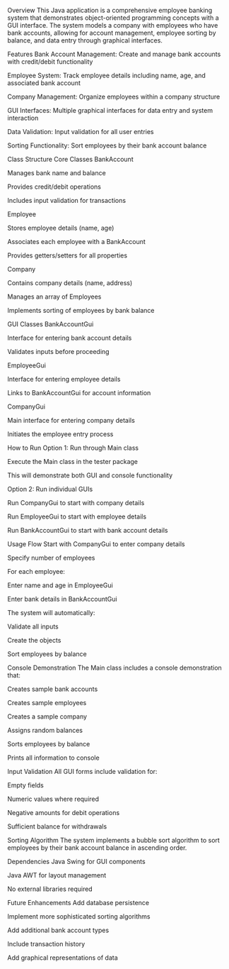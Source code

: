Overview
This Java application is a comprehensive employee banking system that demonstrates object-oriented programming concepts with a GUI interface. The system models a company with employees who have bank accounts, allowing for account management, employee sorting by balance, and data entry through graphical interfaces.

Features
Bank Account Management: Create and manage bank accounts with credit/debit functionality

Employee System: Track employee details including name, age, and associated bank account

Company Management: Organize employees within a company structure

GUI Interfaces: Multiple graphical interfaces for data entry and system interaction

Data Validation: Input validation for all user entries

Sorting Functionality: Sort employees by their bank account balance

Class Structure
Core Classes
BankAccount

Manages bank name and balance

Provides credit/debit operations

Includes input validation for transactions

Employee

Stores employee details (name, age)

Associates each employee with a BankAccount

Provides getters/setters for all properties

Company

Contains company details (name, address)

Manages an array of Employees

Implements sorting of employees by bank balance

GUI Classes
BankAccountGui

Interface for entering bank account details

Validates inputs before proceeding

EmployeeGui

Interface for entering employee details

Links to BankAccountGui for account information

CompanyGui

Main interface for entering company details

Initiates the employee entry process

How to Run
Option 1: Run through Main class

Execute the Main class in the tester package

This will demonstrate both GUI and console functionality

Option 2: Run individual GUIs

Run CompanyGui to start with company details

Run EmployeeGui to start with employee details

Run BankAccountGui to start with bank account details

Usage Flow
Start with CompanyGui to enter company details

Specify number of employees

For each employee:

Enter name and age in EmployeeGui

Enter bank details in BankAccountGui

The system will automatically:

Validate all inputs

Create the objects

Sort employees by balance

Console Demonstration
The Main class includes a console demonstration that:

Creates sample bank accounts

Creates sample employees

Creates a sample company

Assigns random balances

Sorts employees by balance

Prints all information to console

Input Validation
All GUI forms include validation for:

Empty fields

Numeric values where required

Negative amounts for debit operations

Sufficient balance for withdrawals

Sorting Algorithm
The system implements a bubble sort algorithm to sort employees by their bank account balance in ascending order.

Dependencies
Java Swing for GUI components

Java AWT for layout management

No external libraries required

Future Enhancements
Add database persistence

Implement more sophisticated sorting algorithms

Add additional bank account types

Include transaction history

Add graphical representations of data
